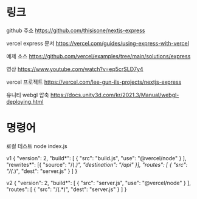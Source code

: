 # 링크

github 주소
https://github.com/thisisone/nextjs-express

vercel express 문서
https://vercel.com/guides/using-express-with-vercel

예제 소스
https://github.com/vercel/examples/tree/main/solutions/express

영상
https://www.youtube.com/watch?v=ep5crSLD7y4

vercel 프로젝트
https://vercel.com/lee-gun-ils-projects/nextjs-express

유니티 webgl 압축
https://docs.unity3d.com/kr/2021.3/Manual/webgl-deploying.html

# 명령어

로컬 테스트
node index.js

v1
{
"version": 2,
"build*": [
{
"src": "build.js",
"use": "@vercel/node"
}
],
"rewrites*": [{ "source": "/(.*)", "destination": "/api" }],
"routes": [
{
"src": "/(.*)",
"dest": "server.js"
}
]
}

v2
{
"version": 2,
"build*": [
{
"src": "server.js",
"use": "@vercel/node"
}
],
"routes": [
{
"src": "/(.*)",
"dest": "server.js"
}
]
}
